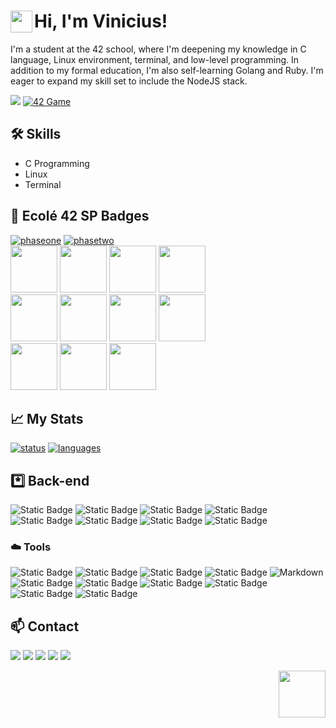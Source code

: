 # Hi, I'm Vinicius! <a href="#"><img align='left' src='../../../stuff/blob/main/shakehand.gif' width='35'></a>

I'm a student at the 42 school, where I'm deepening my knowledge in C language, Linux environment, terminal, and low-level programming. In addition to my formal education, I'm also self-learning Golang and Ruby. I'm eager to expand my skill set to include the NodeJS stack.

![](https://komarev.com/ghpvc/?username=vinicius-f-pereira&color=blue&style=flat-square)
[![42 Game](https://img.shields.io/badge/Game-profile-0a66c2?style=flat-square&logo=42&logoColor=white)](https://game.42sp.org.br/cadet/vde-frei)

## 🛠️ Skills

- C Programming
- Linux
- Terminal

## 📝 Ecolé 42 SP Badges

[![phaseone](../../../42-project-badges/blob/main/badges/phase_onem.png)](https://github.com/vinicius-f-pereira) [![phasetwo](../../../42-project-badges/blob/main/badges/phase_twoe.png)](https://github.com/vinicius-f-pereira) \
[<img src="../../../42-project-badges/blob/main/badges/libftm.png" width="75"/>](../../../libft) [<img src="../../../42-project-badges/blob/main/badges/get_next_linem.png" width="75"/>](../../../get_next_line)
[<img src="../../../42-project-badges/blob/main/badges/push_swapm.png" width="75"/>](../../../push_swap) [<img src="../../../42-project-badges/blob/main/badges/minishellm.png" width="75"/>](../../../minishell) \
[<img src="../../../42-project-badges/blob/main/badges/ft_printfm.png" width="75"/>](../../../ft_printf) [<img src="../../../42-project-badges/blob/main/badges/born2berootm.png" width="75"/>](../../../born2beroot)
[<img src="../../../42-project-badges/blob/main/badges/philosophersm.png" width="75"/>](../../../philosophers) [<img src="../../../42-project-badges/blob/main/badges/netpracticem.png" width="75"/>](../../../netpractice) \
[<img src="../../../42-project-badges/blob/main/badges/fdfm.png" width="75"/>](../../../FdF) [<img src="../../../42-project-badges/blob/main/badges/pipexm.png" width="75"/>](../../../pipex) [<img src="../../../42-project-badges/blob/main/badges/cub3dn.png" width="75"/>](../../../cub3d)

## 📈 My Stats

[![status](https://raw.githubusercontent.com/vinicius-f-pereira/github-stats-transparent/output/generated/overview.svg)](#)
[![languages](https://raw.githubusercontent.com/vinicius-f-pereira/github-stats-transparent/output/generated/languages.svg)](#)


## *️⃣ Back-end
![Static Badge](https://img.shields.io/badge/C_language-white?logo=c)
![Static Badge](https://img.shields.io/badge/Go-white?logo=go)
![Static Badge](https://img.shields.io/badge/Ruby-red?logo=ruby)
![Static Badge](https://img.shields.io/badge/CSharp-blue?logo=csharp)
![Static Badge](https://img.shields.io/badge/TypeScript-white?logo=TypeScript)
![Static Badge](https://img.shields.io/badge/TailWindCSS-white?logo=tailwindcss)
![Static Badge](https://img.shields.io/badge/HTML5-white?logo=html5)
![Static Badge](https://img.shields.io/badge/CSS3-black?logo=css3)

### ☁️ Tools
![Static Badge](https://img.shields.io/badge/Git-white?logo=git)
![Static Badge](https://img.shields.io/badge/Github-black?logo=github)
![Static Badge](https://img.shields.io/badge/AWS-black?logo=amazon%20aws)
![Static Badge](https://img.shields.io/badge/Linux-FCC624?&logo=linux&logoColor=black)
![Markdown](https://img.shields.io/badge/Markdown-%23000000.svg?&logo=markdown&logoColor=white)
![Static Badge](https://img.shields.io/badge/Shell_Script-%23121011.svg?&logo=gnu-bash&logoColor=white)
![Static Badge](https://img.shields.io/badge/Makefile-%23F24E1E.svg?&logo=monzo&logoColor=white)
![Static Badge](https://img.shields.io/badge/-Vim-green?&logo=VIM&logoColor=black)
![Static Badge](https://img.shields.io/badge/-Nvim-%23121011?&logo=Neovim&logoColor=white")
![Static Badge](https://img.shields.io/badge/Vscode-blue?logo=visual%20studio&logoColor=white)
![Static Badge](https://img.shields.io/badge/Gnu_DeBugger-black?logo=gnubash&logoColor=white)


## 📫 Contact

<div align="left" style="display:inline_block"> 
  <a href="https://www.linkedin.com/in/vfreitass/" target="_blank"><img src="https://img.shields.io/badge/LinkedIn-0077B5?style=for-the-badge&logo=linkedin&logoColor=white" target="_blank"></a> 
  <a href="https://app.slack.com/client/T039P7U66/D05Q1NU9G58" target="_blank"><img src="https://img.shields.io/badge/Slack-4A154B?style=for-the-badge&logo=slack&logoColor=white" target="_blank"></a> 
  <a href = "mailto:niviciusdev@gmail.com"><img src="https://img.shields.io/badge/Gmail-D14836?style=for-the-badge&logo=gmail&logoColor=white" target="_blank"></a>
 <a href="https://discord.gg/vde-frei#1622" target="_blank"><img src="https://img.shields.io/badge/Discord-7289DA?style=for-the-badge&logo=discord&logoColor=white" target="_blank"></a> 
  <a href="https://instagram.com/niviciusdev" target="_blank"><img src="https://img.shields.io/badge/-Instagram-%23E4405F?style=for-the-badge&logo=instagram&logoColor=white" target="_blank"></a>



<a href="#"><img align='right' src='../../../stuff/blob/main/alucard.gif' width='75'></a>

